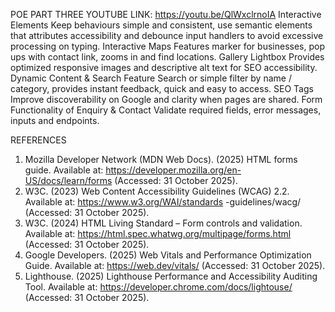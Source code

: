 POE PART THREE 
YOUTUBE LINK: https://youtu.be/QlWxclrnoIA 
Interactive Elements
Keep behaviours simple and consistent, use semantic elements that attributes accessibility and debounce input handlers to avoid excessive processing on typing. 
Interactive Maps
Features marker for businesses, pop ups with contact link, zooms in and find locations. 
Gallery Lightbox
Provides optimized responsive images and descriptive alt text for SEO accessibility. 
Dynamic Content & Search Feature 
Search or simple filter by name / category, provides instant feedback, quick and easy to access. 
SEO Tags 
Improve discoverability on Google and clarity when pages are shared. 
Form Functionality of Enquiry & Contact 
Validate required fields, error messages, inputs and endpoints. 

REFERENCES 
1.	Mozilla Developer Network (MDN Web Docs). (2025) HTML forms guide. Available at: https://developer.mozilla.org/en-US/docs/learn/forms (Accessed: 31 October 2025). 
2.	W3C. (2023) Web Content Accessibility Guidelines (WCAG) 2.2. Available at: https://www.w3.org/WAI/standards -guidelines/wacg/ (Accessed: 31 October 2025). 
3.	W3C. (2024) HTML Living Standard – Form controls and validation. Available at: https://html.spec.whatwg.org/multipage/forms.html (Accessed: 31 October 2025). 
4.	Google Developers. (2025) Web Vitals and Performance Optimization Guide. Available at: https://web.dev/vitals/ (Accessed: 31 October 2025). 
5.	Lighthouse. (2025) Lighthouse Performance and Accessibility Auditing Tool. Available at: https://developer.chrome.com/docs/lightouse/ (Accessed: 31 October 2025). 

